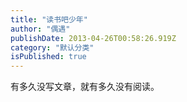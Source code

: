 ```yaml
---
title: "读书吧少年"
author: "偶遇"
publishDate: 2013-04-26T00:58:26.919Z
category: "默认分类"
isPublished: true
---
```


有多久没写文章，就有多久没有阅读。<br><wbr>